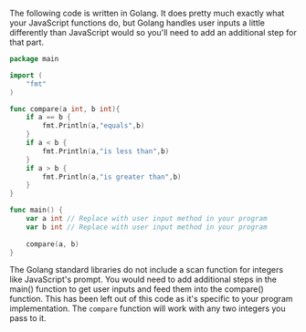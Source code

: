 The following code is written in Golang. It does pretty much exactly what your JavaScript functions do, but Golang handles user inputs a little differently than JavaScript would so you'll need to add an additional step for that part. 

```go
package main

import (
	"fmt"
)

func compare(a int, b int){
	if a == b {
		fmt.Println(a,"equals",b)
	} 
	if a < b {
		fmt.Println(a,"is less than",b)
	}
	if a > b {
		fmt.Println(a,"is greater than",b)
	}
}

func main() {
	var a int // Replace with user input method in your program 
    var b int // Replace with user input method in your program
    
	compare(a, b)
}
```
The Golang standard libraries do not include a scan function for integers like JavaScript's prompt. You would need to add additional steps in the main() function to get user inputs and feed them into the compare() function. This has been left out of this code as it's specific to your program implementation. The `compare` function will work with any two integers you pass to it.

